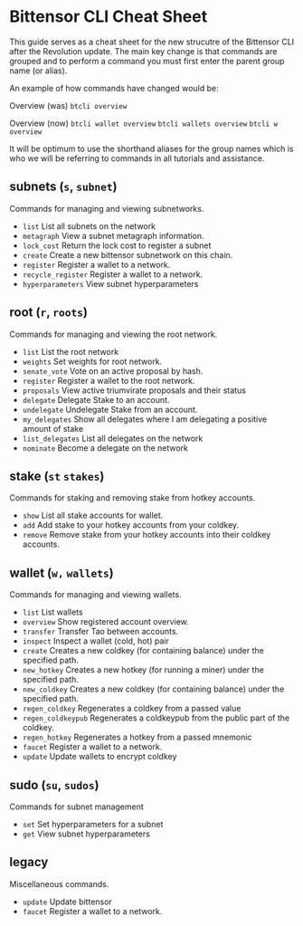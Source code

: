 # Bittensor CLI Cheat Sheet

This guide serves as a cheat sheet for the new strucutre of the Bittensor CLI after the Revolution update.
The main key change is that commands are grouped and to perform a command you must first enter the parent group name (or alias).

An example of how commands have changed would be:

Overview (was)
`btcli overview`

Overview (now)
`btcli wallet overview`
`btcli wallets overview`
`btcli w overview`

It will be optimum to use the shorthand aliases for the group names which is who we will be referring to commands in all tutorials and assistance.


## subnets (`s`, `subnet`) 	
Commands for managing and viewing subnetworks.

- `list`				List all subnets on the network
- `metagraph`           View a subnet metagraph information.
- `lock_cost`           Return the lock cost to register a subnet
- `create`              Create a new bittensor subnetwork on this chain.
- `register`           	Register a wallet to a network.
- `recycle_register`    Register a wallet to a network.
- `hyperparameters`     View subnet hyperparameters


## root (`r`, `roots`)			
Commands for managing and viewing the root network.

- `list`                List the root network
- `weights`             Set weights for root network.
- `senate_vote`         Vote on an active proposal by hash.
- `register`            Register a wallet to the root network.
- `proposals`           View active triumvirate proposals and their status
- `delegate`            Delegate Stake to an account.
- `undelegate`          Undelegate Stake from an account.
- `my_delegates`        Show all delegates where I am delegating a positive amount of stake
- `list_delegates`      List all delegates on the network
- `nominate`            Become a delegate on the network


## stake (`st` `stakes`)		
Commands for staking and removing stake from hotkey accounts.

 - `show`             	List all stake accounts for wallet.
 - `add`              	Add stake to your hotkey accounts from your coldkey.
 - `remove`           	Remove stake from your hotkey accounts into their coldkey accounts.


## wallet (`w,` `wallets`)		
Commands for managing and viewing wallets.

- `list`                	List wallets
- `overview`            	Show registered account overview.
- `transfer`            	Transfer Tao between accounts.
- `inspect`             	Inspect a wallet (cold, hot) pair
- `create`              	Creates a new coldkey (for containing balance) under the specified path.
- `new_hotkey`          	Creates a new hotkey (for running a miner) under the specified path.
- `new_coldkey`         	Creates a new coldkey (for containing balance) under the specified path.
- `regen_coldkey`       	Regenerates a coldkey from a passed value
- `regen_coldkeypub`    	Regenerates a coldkeypub from the public part of the coldkey.
- `regen_hotkey`        	Regenerates a hotkey from a passed mnemonic
- `faucet`              	Register a wallet to a network.
- `update`				Update wallets to encrypt coldkey


## sudo (`su`, `sudos`)    	
Commands for subnet management

- `set`					Set hyperparameters for a subnet
- `get`					View subnet hyperparameters

## legacy					
Miscellaneous commands.

- `update`				Update bittensor
- `faucet`				Register a wallet to a network.
